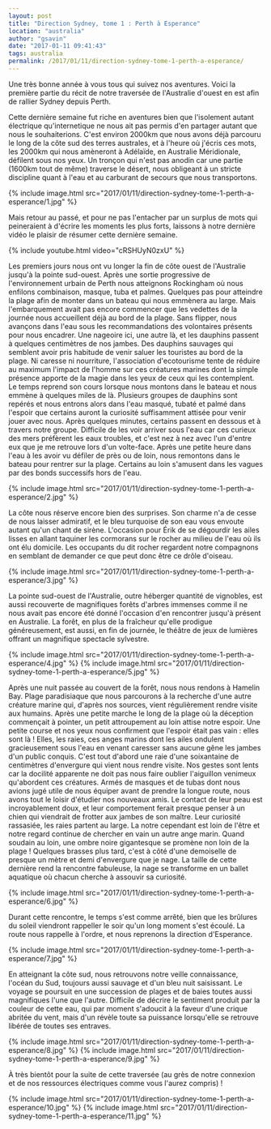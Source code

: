 ```yaml
---
layout: post
title: "Direction Sydney, tome 1 : Perth à Esperance"
location: "australia"
author: "gsavin"
date: "2017-01-11 09:41:43"
tags: australia
permalink: /2017/01/11/direction-sydney-tome-1-perth-a-esperance/
---
```

Une très bonne année à vous tous qui suivez nos aventures. Voici la première partie du récit de notre traversée de l'Australie d'ouest en est afin de rallier Sydney depuis Perth.

Cette dernière semaine fut riche en aventures bien que l'isolement autant électrique qu'internetique ne nous ait pas permis d'en partager autant que nous le souhaiterions. C'est environ 2000km que nous avons déjà parcouru le long de la côte sud des terres australes, et à l'heure où j'écris ces mots, les 2000km qui nous amèneront à Adélaïde, en Australie Méridionale, défilent sous nos yeux. Un tronçon qui n'est pas anodin car une partie (1600km tout de même) traverse le désert, nous obligeant à un stricte discipline quant à l'eau et au carburant de secours que nous transportons.

{% include image.html src="2017/01/11/direction-sydney-tome-1-perth-a-esperance/1.jpg" %}

Mais retour au passé, et pour ne pas l'entacher par un surplus de mots qui peineraient à d'écrire les moments les plus forts, laissons à notre dernière vidéo le plaisir de résumer cette dernière semaine.

{% include youtube.html video="cRSHUyN0zxU" %}

Les premiers jours nous ont vu longer la fin de côte ouest de l'Australie jusqu'à la pointe sud-ouest. Après une sortie progressive de l'environnement urbain de Perth nous atteignons Rockingham où nous enfilons combinaison, masque, tuba et palmes. Quelques pas pour atteindre la plage afin de monter dans un bateau qui nous emmènera au large. Mais l'embarquement avait pas encore commencer que les vedettes de la journée nous accueillent déjà au bord de la plage. Sans flipper, nous avançons dans l'eau sous les recommandations des volontaires présents pour nous encadrer. Une nageoire ici, une autre là, et les dauphins passent à quelques centimètres de nos jambes. Des dauphins sauvages qui semblent avoir pris habitude de venir saluer les touristes au bord de la plage. Ni caresse ni nourriture, l'association d'ecotourisme tente de réduire au maximum l'impact de l'homme sur ces créatures marines dont la simple présence apporte de la magie dans les yeux de ceux qui les contemplent. Le temps reprend son cours lorsque nous montons dans le bateau et nous emmène à quelques miles de là. Plusieurs groupes de dauphins sont repérés et nous entrons alors dans l'eau masqué, tubaté et palmé dans l'espoir que certains auront la curiosité suffisamment attisée pour venir jouer avec nous. Après quelques minutes, certains passent en dessous et à travers notre groupe. Difficile de les voir arriver sous l'eau car ces curieux des mers préfèrent les eaux troubles, et c'est nez à nez avec l'un d'entre eux que je me retrouve lors d'un volte-face. Après une petite heure dans l'eau à les avoir vu défiler de près ou de loin, nous remontons dans le bateau pour rentrer sur la plage. Certains au loin s'amusent dans les vagues par des bonds successifs hors de l'eau.

{% include image.html src="2017/01/11/direction-sydney-tome-1-perth-a-esperance/2.jpg" %}

La côte nous réserve encore bien des surprises. Son charme n'a de cesse de nous laisser admiratif, et le bleu turquoise de son eau vous envoute autant qu'un chant de sirène. L'occasion pour Érik de se dégourdir les ailes lisses en allant taquiner les cormorans sur le rocher au milieu de l'eau où ils ont élu domicile. Les occupants du dit rocher regardent notre compagnons en semblant de demander ce que peut donc être ce drôle d'oiseau.

{% include image.html src="2017/01/11/direction-sydney-tome-1-perth-a-esperance/3.jpg" %}

La pointe sud-ouest de l'Australie, outre héberger quantité de vignobles, est aussi recouverte de magnifiques forêts d'arbres immenses comme il ne nous avait pas encore été donné l'occasion d'en rencontrer jusqu'à présent en Australie. La forêt, en plus de la fraîcheur qu'elle prodigue généreusement, est aussi, en fin de journée, le théâtre de jeux de lumières offrant un magnifique spectacle sylvestre.

{% include image.html src="2017/01/11/direction-sydney-tome-1-perth-a-esperance/4.jpg" %}
{% include image.html src="2017/01/11/direction-sydney-tome-1-perth-a-esperance/5.jpg" %}

Après une nuit passée au couvert de la forêt, nous nous rendons à Hamelin Bay. Plage paradisiaque que nous parcourons à la recherche d'une autre créature marine qui, d'après nos sources, vient régulièrement rendre visite aux humains. Après une petite marche le long de la plage où la déception commençait à pointer, un petit attroupement au loin attise notre espoir. Une petite course et nos yeux nous confirment que l'espoir était pas vain : elles sont là ! Elles, les raies, ces anges marins dont les ailes ondulent gracieusement sous l'eau en venant caresser sans aucune gêne les jambes d'un public conquis. C'est tout d'abord une raie d'une soixantaine de centimètres d'envergure qui vient nous rendre visite. Nos gestes sont lents car la docilité apparente ne doit pas nous faire oublier l'aiguillon venimeux qu'abordent ces créatures. Armés de masques et de tubas dont nous avions jugé utile de nous équiper avant de prendre la longue route, nous avons tout le loisir d'étudier nos nouveaux amis. Le contact de leur peau est incroyablement doux, et leur comportement ferait presque penser à un chien qui viendrait de frotter aux jambes de son maître. Leur curiosité rassasiée, les raies partent au large. La notre cependant est loin de l'être et notre regard continue de chercher en vain un autre ange marin. Quand soudain au loin, une ombre noire gigantesque se promène non loin de la plage ! Quelques brasses plus tard, c'est à côté d'une demoiselle de presque un mètre et demi d'envergure que je nage. La taille de cette dernière rend la rencontre fabuleuse, la nage se transforme en un ballet aquatique où chacun cherche à assouvir sa curiosité.

{% include image.html src="2017/01/11/direction-sydney-tome-1-perth-a-esperance/6.jpg" %}

Durant cette rencontre, le temps s'est comme arrêté, bien que les brûlures du soleil viendront rappeller le soir qu'un long moment s'est écoulé. La route nous rappelle à l'ordre, et nous reprenons la direction d'Esperance.

{% include image.html src="2017/01/11/direction-sydney-tome-1-perth-a-esperance/7.jpg" %}

En atteignant la côte sud, nous retrouvons notre veille connaissance, l'océan du Sud, toujours aussi sauvage et d'un bleu nuit saisissant. Le voyage se poursuit en une succession de plages et de baies toutes aussi magnifiques l'une que l'autre. Difficile de décrire le sentiment produit par la couleur de cette eau, qui par moment s'adoucit à la faveur d'une crique abritée du vent, mais d'un révèle toute sa puissance lorsqu'elle se retrouve libérée de toutes ses entraves.

{% include image.html src="2017/01/11/direction-sydney-tome-1-perth-a-esperance/8.jpg" %}
{% include image.html src="2017/01/11/direction-sydney-tome-1-perth-a-esperance/9.jpg" %}

À très bientôt pour la suite de cette traversée (au grès de notre connexion et de nos ressources électriques comme vous l'aurez compris) !

{% include image.html src="2017/01/11/direction-sydney-tome-1-perth-a-esperance/10.jpg" %}
{% include image.html src="2017/01/11/direction-sydney-tome-1-perth-a-esperance/11.jpg" %}
